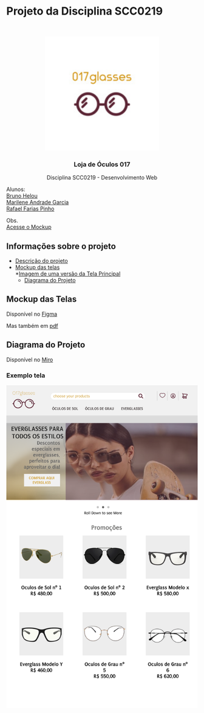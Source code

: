 # Projeto da Disciplina SCC0219
<!-- PROJECT LOGO -->
<br />
<p align="center">
  <a href="https://raw.githubusercontent.com/Brunohelou/scc-0219-devweb-glassesStore/master/pages/images/logo_size.jpg">
    <img src="https://raw.githubusercontent.com/Brunohelou/scc-0219-devweb-glassesStore/master/pages/images/logo_size.jpg" alt="Logo" width="300" height="300">
  </a>

  <h3 align="center">Loja de Óculos 017</h3>

  <p align="center">
    Disciplina SCC0219 - Desenvolvimento Web
  </p>
</p>

Alunos: <br>
[Bruno Helou](https://github.com/Brunohelou) <br>
[Marilene Andrade Garcia](https://github.com/MarileneGarcia) <br>
[Rafael Farias Pinho](https://github.com/rafaelfpinho)

Obs. <br>
[Acesse o Mockup](https://www.figma.com/file/90M9GNbrUwnLGpIPAdX5Nn/Glasses-Store?node-id=0%3A1)





<!-- TABLE OF CONTENTS -->
## Informações sobre o projeto

* [Descrição do projeto](descricao_projeto.pdf)
* [Mockup das telas](https://www.figma.com/file/90M9GNbrUwnLGpIPAdX5Nn/Glasses-Store?node-id=0%3A1)<br>
  *[Imagem de uma versão da Tela Principal](https://raw.githubusercontent.com/Brunohelou/scc-0219-devweb-glassesStore/master/mockup_telas/Imagens_telas/Tela%20Principal%20(versao%202).png)
  * [Diagrama do Projeto](https://miro.com/app/board/o9J_kiP_Um8=/)



<!-- ABOUT THE PROJECT -->
## Mockup das Telas

Disponível no [Figma](https://www.figma.com/file/90M9GNbrUwnLGpIPAdX5Nn/Glasses-Store?node-id=0%3A1)

Mas também em [pdf](mockup_telas/Loja_Oculos017.pdf)


## Diagrama do Projeto

Disponível no [Miro](https://miro.com/welcomeonboard/xw6MOhSIZFKC840hfqLhsjpporNo4MoD8CBYwSJWc3FkZGGucrW8RAW1t1NuX386)

### Exemplo tela
![Tela Principal](https://raw.githubusercontent.com/Brunohelou/scc-0219-devweb-glassesStore/master/mockup_telas/Imagens_telas/Tela%20Principal%20(versao%202).png)

